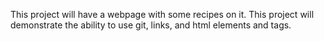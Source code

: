 This project will have a webpage with some recipes on it. This project will demonstrate the ability to use git, links, and html elements and tags.